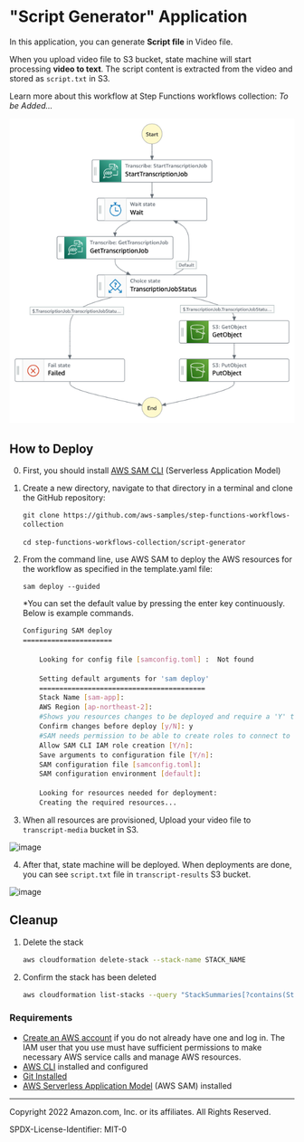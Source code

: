 # "Script Generator" Application

In this application, you can generate **Script file** in Video file.

When you upload video file to S3 bucket, state machine will start processing **video to text**.
The script content is extracted from the video and stored as `script.txt` in S3.

Learn more about this workflow at Step Functions workflows collection: *To be Added...*

![image](./resources/statemachine.png)

## How to Deploy
0. First, you should install [AWS SAM CLI](https://docs.aws.amazon.com/serverless-application-model/latest/developerguide/serverless-sam-cli-install.html) (Serverless Application Model)

1. Create a new directory, navigate to that directory in a terminal and clone the GitHub repository:
    ``` 
    git clone https://github.com/aws-samples/step-functions-workflows-collection
    
    cd step-functions-workflows-collection/script-generator 
    ```
2. From the command line, use AWS SAM to deploy the AWS resources for the workflow as specified in the template.yaml file:
    ```
    sam deploy --guided
    ```

    *You can set the default value by pressing the enter key continuously. Below is example commands.

    ```bash
    Configuring SAM deploy
    ======================

        Looking for config file [samconfig.toml] :  Not found

        Setting default arguments for 'sam deploy'
        =========================================
        Stack Name [sam-app]: 
        AWS Region [ap-northeast-2]: 
        #Shows you resources changes to be deployed and require a 'Y' to initiate deploy
        Confirm changes before deploy [y/N]: y
        #SAM needs permission to be able to create roles to connect to the resources in your template
        Allow SAM CLI IAM role creation [Y/n]: 
        Save arguments to configuration file [Y/n]: 
        SAM configuration file [samconfig.toml]: 
        SAM configuration environment [default]: 

        Looking for resources needed for deployment:
        Creating the required resources...
    ```

3. When all resources are provisioned, Upload your video file to `transcript-media` bucket in S3.
<img width="964" alt="image" src="https://user-images.githubusercontent.com/61778930/180661643-af55375b-54ce-4ddb-8956-c7fc81e0c3db.png">

4. After that, state machine will be deployed. When deployments are done, you can see `script.txt` file in `transcript-results` S3 bucket.
<img width="892" alt="image" src="https://user-images.githubusercontent.com/61778930/181208277-8c33d6b1-f1c8-42cc-9f06-da3ace305476.png">


## Cleanup
 
1. Delete the stack
    ```bash
    aws cloudformation delete-stack --stack-name STACK_NAME
    ```
1. Confirm the stack has been deleted
    ```bash
    aws cloudformation list-stacks --query "StackSummaries[?contains(StackName,'STACK_NAME')].StackStatus"
    ```


### Requirements

* [Create an AWS account](https://portal.aws.amazon.com/gp/aws/developer/registration/index.html) if you do not already have one and log in. The IAM user that you use must have sufficient permissions to make necessary AWS service calls and manage AWS resources.
* [AWS CLI](https://docs.aws.amazon.com/cli/latest/userguide/install-cliv2.html) installed and configured
* [Git Installed](https://git-scm.com/book/en/v2/Getting-Started-Installing-Git)
* [AWS Serverless Application Model](https://docs.aws.amazon.com/serverless-application-model/latest/developerguide/serverless-sam-cli-install.html) (AWS SAM) installed

----
Copyright 2022 Amazon.com, Inc. or its affiliates. All Rights Reserved.

SPDX-License-Identifier: MIT-0
